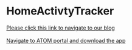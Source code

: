<h1>HomeActivtyTracker</h1>
<a href="https://dbse-teaching.github.io/isee2018-ATOM//">Please click this link to navigate to our blog </a>
<br>
<br>
<a href="https://anushamathw.wixsite.com/atom/download-symbiote">Navigate to ATOM portal and download the app </a>
